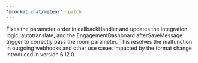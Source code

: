```yaml
---
'@rocket.chat/meteor': patch
---
```


Fixes the parameter order in callbackHandler and updates the integration logic, autotranslate, and the EngagementDashboard.afterSaveMessage trigger to correctly pass the room parameter. This resolves the malfunction in outgoing webhooks and other use cases impacted by the format change introduced in version 6.12.0.
